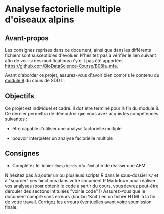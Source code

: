 # Analyse factorielle multiple d'oiseaux alpins

## Avant-propos

Les consignes reprises dans ce document, ainsi que dans les différents fichiers sont susceptibles d'évoluer. N'hésitez pas à vérifier le lien suivant afin de voir si des modifications n'y ont pas été apportées : <https://github.com/BioDataScience-Course/B08Ia_mfa>.

Avant d'aborder ce projet, assurez-vous d'avoir bien compris le contenu du [module 8](https://wp.sciviews.org/sdd-umons2/?iframe=wp.sciviews.org/sdd-umons2-2021/afm.html) du cours de SDD II.

## Objectifs

Ce projet est individuel et cadré. Il doit être terminé pour la fin du module 8. Ce dernier permettra de démontrer que vous avez acquis les compétences suivantes :

- être capable d'utiliser une analyse factorielle multiple

- pouvoir interpréter un analyse factorielle multiple


## Consignes

- Complétez le fichier `docs/birds_mfa.Rmd` afin de réaliser une AFM.

N'hésitez pas à ajouter un ou plusieurs scripts R dans le sous-dossier `R/` et à "sourcer" ces fonctions dans votre document R Markdown pour réaliser vos analyses (pour obtenir le code à partir du cours, vous devrez peut-être dérouler des sections intitulées "voir le code" !) Assurez-vous que le document compile sans erreurs (bouton 'Knit') en un fichier HTML à la fin de votre travail. Corrigez les erreurs éventuelles avant votre soumission finale.
